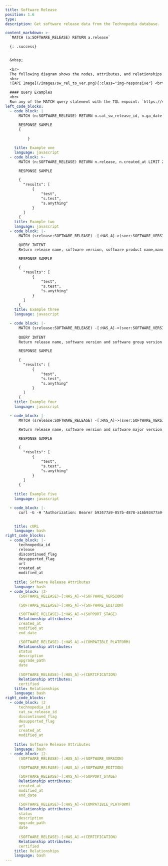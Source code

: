 ```yaml
---
title: Software Release
position: 1.6
type:
description: Get software release data from the Technopedia database.

content_markdown: >-
  `MATCH (a:SOFTWARE_RELEASE) RETURN a.release`

  {: .success} 


  &nbsp;
  
  <br>
  The following diagram shows the nodes, attributes, and relationships that feature in the query example.
  <br>
  ![API Image](/images/sw_rel_to_ver.png){:class="img-responsive"} <br>

  #### Query Examples
  <br>
  Run any of the MATCH query statement with the TQL enpoint: `https://v6.technopedia.com/tql` in an API client, or use cURL.
left_code_blocks:
  - code_block: |
      MATCH (n:SOFTWARE_RELEASE) RETURN n.cat_sw_release_id, n.ga_date

      RESPONSE SAMPLE
      {
          
          }

    title: Example one
    language: javascript
  - code_block: >-
      MATCH (n:SOFTWARE_RELEASE) RETURN n.release, n.created_at LIMIT 2

      RESPONSE SAMPLE

      {
        "results": [
            {
                "test",
                "s.test",
                "s.anything"
            }
        ]
      {  
    title: Example two
    language: javascript
  - code_block: |-
      MATCH (srelease:SOFTWARE_RELEASE) -[:HAS_A]->(sver:SOFTWARE_VERSION)-[:HAS_A]->(sprod:SOFTWARE_PRODUCT)-[:HAS_A]->(manu:MANUFACTURER) RETURN srelease.release, sver.version, sprod.product, manu.manufacturer LIMIT 200

      QUERY INTENT
      Return release name, software version, software product name,manufacturer name for 200 software releases

      RESPONSE SAMPLE

      {
        "results": [
            {
                "test",
                "s.test",
                "s.anything"
            }
        ]
      {  
    title: Example three
    language: javascript

  - code_block: |-
      MATCH (srelease:SOFTWARE_RELEASE) -[:HAS_A]->(sver:SOFTWARE_VERSION)-[HAS_A]->(smajor:SOFTWARE_VERSION_GROUP) RETURN srelease.release, sver.version, smajor.version_group LIMIT 20
      
      QUERY INTENT
      Return release name, software version and software group version for 2 software releases that have a version and major version group

      RESPONSE SAMPLE

      {
        "results": [
            {
                "test",
                "s.test",
                "s.anything"
            }
        ]
      {  
    title: Example four
    language: javascript

  - code_block: |-
      MATCH (srelease:SOFTWARE_RELEASE) -[:HAS_A]->(sver:SOFTWARE_VERSION)-[HAS_A]->(smajor:SOFTWARE_MAJOR_VERSION) RETURN srelease.release, sver.version, smajor.version_group LIMIT 20

      Return release name, software version and software major version for 2 software releases that have a version and major version group.

      RESPONSE SAMPLE

      {
        "results": [
            {
                "test",
                "s.test",
                "s.anything"
            }
        ]
      {  
        
    title: Example five
    language: javascript

  - code_block: |-
      curl -G -H "Authorization: Bearer b93477a9-057b-4878-a16b93477a9-057b-4878-a16f-d7f7d1f27a7af-d7f7d1f27a7a" "https://v6.technopedia.com/tql" --data-urlencode' "q=MATCH (h:software_release) RETURN h.release"

      
    title: cURL
    language: bash
right_code_blocks:
  - code_block: |-
      technopedia_id
      release
      discontinued_flag
      desupported_flag
      url
      created_at
      modified_at
      
    title: Software Release Attributes
    language: bash
  - code_block: |2-
      (SOFTWARE_RELEASE)-[:HAS_A]->(SOFTWARE_VERSION)

      (SOFTWARE_RELEASE)-[:HAS_A]->(SOFTWARE_EDITION)

      (SOFTWARE_RELEASE)-[:HAS_A]->(SUPPORT_STAGE)
      Relationship attributes: 
      created_at
      modified_at
      end_date

      (SOFTWARE_RELEASE)-[:HAS_A]->(COMPATIBLE_PLATFORM)
      Relationship attributes: 
      status                          
      description
      upgrade_path
      date
       
      (SOFTWARE_RELEASE)-[:HAS_A]->(CERTIFICATION)
      Relationship attributes: 
      certified
    title: Relationships
    language: bash
right_code_blocks:
  - code_block: |2
      technopedia_id
      cat_sw_release_id
      discontinued_flag
      desupported_flag
      url
      created_at
      modified_at
      
    title: Software Release Attributes
    language: bash
  - code_block: |2-
      (SOFTWARE_RELEASE)-[:HAS_A]->(SOFTWARE_VERSION)

      (SOFTWARE_RELEASE)-[:HAS_A]->(SOFTWARE_EDITION)

      (SOFTWARE_RELEASE)-[:HAS_A]->(SUPPORT_STAGE)
      Relationship attributes: 
      created_at
      modified_at
      end_date

      (SOFTWARE_RELEASE)-[:HAS_A]->(COMPATIBLE_PLATFORM)
      Relationship attributes: 
      status
      description
      upgrade_path
      date
       
      (SOFTWARE_RELEASE)-[:HAS_A]->(CERTIFICATION)
      Relationship attributes: 
      certified
    title: Relationships
    language: bash
---
```


